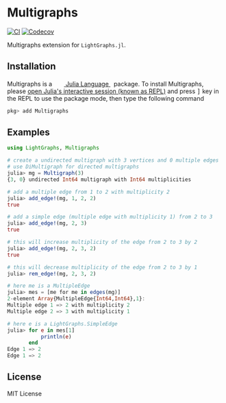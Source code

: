 # Multigraphs

[![CI](https://github.com/QuantumBFS/Multigraphs.jl/workflows/CI/badge.svg)](https://github.com/QuantumBFS/Multigraphs.jl/actions)
[![Codecov](https://codecov.io/gh/QuantumBFS/Multigraphs.jl/branch/master/graph/badge.svg)](https://codecov.io/gh/QuantumBFS/Multigraphs.jl)

Multigraphs extension for `LightGraphs.jl`.

## Installation

<p>
Multigraphs is a &nbsp;
    <a href="https://julialang.org">
        <img src="https://julialang.org/favicon.ico" width="16em">
        Julia Language
    </a>
    &nbsp; package. To install Multigraphs,
    please <a href="https://docs.julialang.org/en/v1/manual/getting-started/">open
    Julia's interactive session (known as REPL)</a> and press <kbd>]</kbd> key in the REPL to use the package mode, then type the following command
</p>

```julia
pkg> add Multigraphs
```

## Examples

```julia
using LightGraphs, Multigraphs

# create a undirected multigraph with 3 vertices and 0 multiple edges
# use DiMultigraph for directed multigraphs
julia> mg = Multigraph(3)
{3, 0} undirected Int64 multigraph with Int64 multiplicities

# add a multiple edge from 1 to 2 with multiplicity 2
julia> add_edge!(mg, 1, 2, 2)
true

# add a simple edge (multiple edge with multiplicity 1) from 2 to 3
julia> add_edge!(mg, 2, 3)
true

# this will increase multiplicity of the edge from 2 to 3 by 2
julia> add_edge!(mg, 2, 3, 2) 
true

# this will decrease multiplicity of the edge from 2 to 3 by 1
julia> rem_edge!(mg, 2, 3, 2) 

# here me is a MultipleEdge
julia> mes = [me for me in edges(mg)]
2-element Array{MultipleEdge{Int64,Int64},1}:
Multiple edge 1 => 2 with multiplicity 2
Multiple edge 2 => 3 with multiplicity 1

# here e is a LightGraphs.SimpleEdge
julia> for e in mes[1] 
           println(e)
       end
Edge 1 => 2
Edge 1 => 2

```

## License

MIT License

